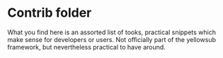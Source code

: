 # Contrib folder

What you find here is an assorted list of tooks, practical snippets which make sense for developers or users.
Not officially part of the yellowsub framework, but nevertheless practical to have around.

